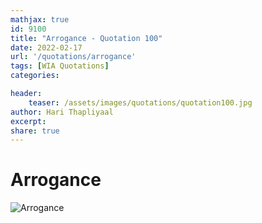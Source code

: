 ```yaml
---
mathjax: true
id: 9100
title: "Arrogance - Quotation 100"
date: 2022-02-17
url: '/quotations/arrogance'
tags: [WIA Quotations] 
categories: 

header:
    teaser: /assets/images/quotations/quotation100.jpg
author: Hari Thapliyaal 
excerpt:
share: true 
---
```


# Arrogance

![Arrogance](/assets/images/quotations/quotation100.jpg)
